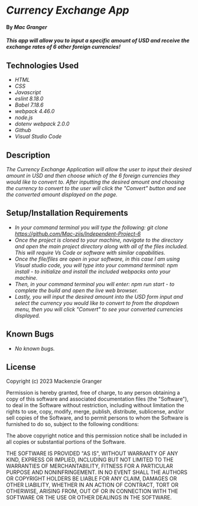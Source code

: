 # _Currency Exchange App_

#### By _**Mac Granger**_

#### _This app will allow you to input a specific amount of USD and receive the exchange rates of 6 other foreign currencies!_

## Technologies Used

* _HTML_
* _CSS_
* _Javascript_
* _eslint 8.18.0_
* _Babel 7.18.6_
* _webpack 4.46.0_
* _node.js_ 
* _dotenv webpack 2.0.0_
* _Github_
* _Visual Studio Code_

## Description

_The Currency Exchange Application will allow the user to input their desired amount in USD and then choose which of the 6 foreign currencies they would like to convert to. After inputting the desired amount and choosing the currency to convert to the user will click the "Convert" button and see the converted amount displayed on the page._

## Setup/Installation Requirements

* _In your command terminal you will type the following: git clone https://github.com/Mac-ziis/Independent-Project-6_
* _Once the project is cloned to your machine, navigate to the directory and open the main project directory along with all of the files included. This will require Vs Code or software with similar capabilities._
* _Once the file/files are open in your software, in this case I am using Visual studio code, you will type into your command terminal: npm install - to initialize and install the included webpacks onto your machine._
* _Then, in your command terminal you will enter: npm run start - to complete the build and open the live web browser._
* _Lastly, you will input the desired amount into the USD form input and select the currency you would like to convert to from the dropdown menu, then you will click "Convert" to see your converted currencies displayed._

## Known Bugs

* _No known bugs._

## License

Copyright (c) 2023 Mackenzie Granger

Permission is hereby granted, free of charge, to any person obtaining a copy
of this software and associated documentation files (the "Software"), to deal
in the Software without restriction, including without limitation the rights
to use, copy, modify, merge, publish, distribute, sublicense, and/or sell
copies of the Software, and to permit persons to whom the Software is
furnished to do so, subject to the following conditions:

The above copyright notice and this permission notice shall be included in all
copies or substantial portions of the Software.

THE SOFTWARE IS PROVIDED "AS IS", WITHOUT WARRANTY OF ANY KIND, EXPRESS OR
IMPLIED, INCLUDING BUT NOT LIMITED TO THE WARRANTIES OF MERCHANTABILITY,
FITNESS FOR A PARTICULAR PURPOSE AND NONINFRINGEMENT. IN NO EVENT SHALL THE
AUTHORS OR COPYRIGHT HOLDERS BE LIABLE FOR ANY CLAIM, DAMAGES OR OTHER
LIABILITY, WHETHER IN AN ACTION OF CONTRACT, TORT OR OTHERWISE, ARISING FROM,
OUT OF OR IN CONNECTION WITH THE SOFTWARE OR THE USE OR OTHER DEALINGS IN THE
SOFTWARE.